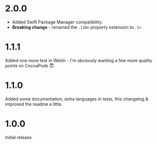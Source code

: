 # 2.0.0

* Added Swift Package Manager compatibility.
* **Breaking change** - renamed the `.l10n` property extension to `.tr`.

# 1.1.1

Added one more test in Welsh - I'm obviously wanting a few more quality points on CocoaPods 😇.

# 1.1.0

Added some documentation, extra languages in tests, this changelog & improved the readme a little.

# 1.0.0

Initial release
